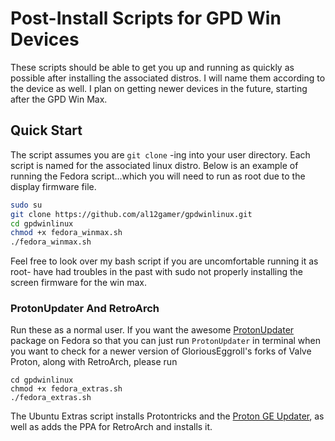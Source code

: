 # Post-Install Scripts for GPD Win Devices
These scripts should be able to get you up and running as quickly as possible after installing the associated distros. I will name them according to the device as well. I plan on getting newer devices in the future, starting after the GPD Win Max.
## Quick Start
The script assumes you are `git clone` -ing into your user directory. Each script is named for the associated linux distro. Below is an example of running the Fedora script...which you will need to run as root due to the display firmware file.
```bash
sudo su
git clone https://github.com/al12gamer/gpdwinlinux.git
cd gpdwinlinux
chmod +x fedora_winmax.sh
./fedora_winmax.sh
```
Feel free to look over my bash script if you are uncomfortable running it as root- have had troubles in the past with sudo not properly installing the screen firmware for the win max.
### ProtonUpdater And RetroArch
Run these as a normal user.
If you want the awesome [ProtonUpdater](https://copr.fedorainfracloud.org/coprs/david35mm/ProtonUpdater/) package on Fedora so that you can just run `ProtonUpdater` in terminal when you want to check for a newer version of GloriousEggroll's forks of Valve Proton, along with RetroArch, please run 
```
cd gpdwinlinux
chmod +x fedora_extras.sh
./fedora_extras.sh
```
The Ubuntu Extras script installs Protontricks and the [Proton GE Updater](https://github.com/die-zuckerschnecke/proton-ge-custom-updater), as well as adds the PPA for RetroArch and installs it.
